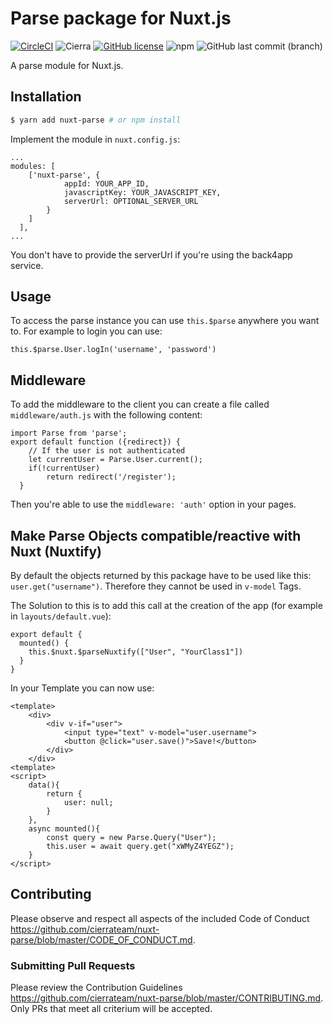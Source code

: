 # Parse package for Nuxt.js
[![CircleCI](https://circleci.com/gh/cierrateam/nuxt-parse/tree/master.svg?style=svg)](https://circleci.com/gh/cierrateam/nuxt-parse/tree/master)
![Cierra](https://img.shields.io/badge/Cierra-Open%20Source-orange.svg)
[![GitHub license](https://img.shields.io/badge/license-MIT-blue.svg)](https://raw.githubusercontent.com/GeneaLabs/nova-map-marker-field/master/LICENSE)
![npm](https://img.shields.io/npm/dw/nuxt-parse)
![GitHub last commit (branch)](https://img.shields.io/github/last-commit/cierrateam/nuxt-parse/master)

A parse module for Nuxt.js.

## Installation

```bash
$ yarn add nuxt-parse # or npm install
```

Implement the module in `nuxt.config.js`:
```
...
modules: [
    ['nuxt-parse', {
            appId: YOUR_APP_ID,
            javascriptKey: YOUR_JAVASCRIPT_KEY,
            serverUrl: OPTIONAL_SERVER_URL
        }
    ]
  ],
...
```

You don't have to provide the serverUrl if you're using the back4app service.

## Usage

To access the parse instance you can use `this.$parse` anywhere you want to. For example to login you can use:
```
this.$parse.User.logIn('username', 'password')
```

## Middleware

To add the middleware to the client you can create a file called `middleware/auth.js` with the following content:
```
import Parse from 'parse';
export default function ({redirect}) {
    // If the user is not authenticated
    let currentUser = Parse.User.current();
    if(!currentUser)
        return redirect('/register');
  }
```

Then you're able to use the `middleware: 'auth'` option in your pages.

## Make Parse Objects compatible/reactive with Nuxt (Nuxtify)
By default the objects returned by this package have to be used like this:
`user.get("username")`. Therefore they cannot be used in `v-model` Tags. 


The Solution to this is to add this call at the creation of the app (for example in `layouts/default.vue`):
 
```
export default {
  mounted() {
    this.$nuxt.$parseNuxtify(["User", "YourClass1"])
  }
}
```

In your Template you can now use:
```
<template>
    <div>
        <div v-if="user">
            <input type="text" v-model="user.username">
            <button @click="user.save()">Save!</button>
        </div>
    </div>
<template>
<script>
    data(){
        return {
            user: null;
        }
    },
    async mounted(){
        const query = new Parse.Query("User");
        this.user = await query.get("xWMyZ4YEGZ");
    }
</script>
```

## Contributing
Please observe and respect all aspects of the included Code of Conduct <https://github.com/cierrateam/nuxt-parse/blob/master/CODE_OF_CONDUCT.md>.

### Submitting Pull Requests
Please review the Contribution Guidelines <https://github.com/cierrateam/nuxt-parse/blob/master/CONTRIBUTING.md>. Only PRs that meet all criterium will be accepted.
